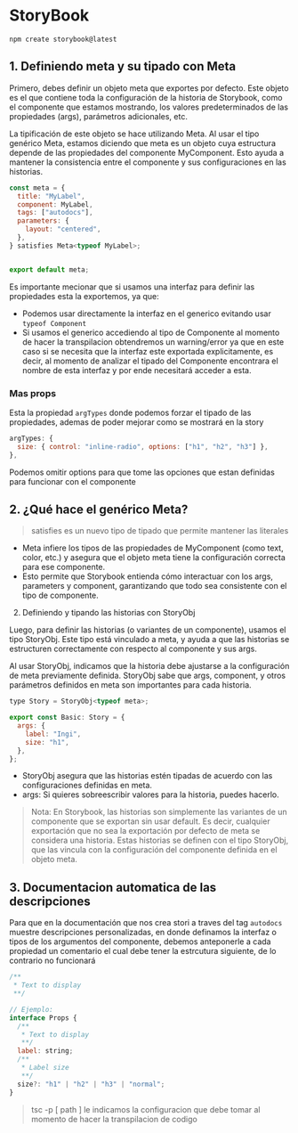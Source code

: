 # StoryBook

`npm create storybook@latest`

## 1. Definiendo meta y su tipado con Meta

Primero, debes definir un objeto meta que exportes por defecto. Este objeto es el que contiene toda la configuración de la historia de Storybook, como el componente que estamos mostrando, los valores predeterminados de las propiedades (args), parámetros adicionales, etc.

La tipificación de este objeto se hace utilizando Meta. Al usar el tipo genérico Meta<typeof MyComponent>, estamos diciendo que meta es un objeto cuya estructura depende de las propiedades del componente MyComponent. Esto ayuda a mantener la consistencia entre el componente y sus configuraciones en las historias.

```js
const meta = {
  title: "MyLabel",
  component: MyLabel,
  tags: ["autodocs"],
  parameters: {
    layout: "centered",
  },
} satisfies Meta<typeof MyLabel>;


export default meta;
```

Es importante mecionar que si usamos una interfaz para definir las propiedades esta la exportemos, ya que:

- Podemos usar directamente la interfaz en el generico evitando usar `typeof Component`
- Si usamos el generico accediendo al tipo de Componente al momento de hacer la transpilacion obtendremos un warning/error ya que en este caso si se necesita que la interfaz este exportada explicitamente, es decir, al momento de analizar el tipado del Componente encontrara el nombre de esta interfaz y por ende necesitará acceder a esta.

### Mas props

Esta la propiedad `argTypes` donde podemos forzar el tipado de las propiedades, ademas de poder mejorar como se mostrará en la story

```js
argTypes: {
  size: { control: "inline-radio", options: ["h1", "h2", "h3"] },
},
```

Podemos omitir options para que tome las opciones que estan definidas para funcionar con el componente

## 2. ¿Qué hace el genérico Meta<typeof MyComponent>?

> satisfies es un nuevo tipo de tipado que permite mantener las literales

- Meta<typeof MyComponent> infiere los tipos de las propiedades de MyComponent (como text, color, etc.) y asegura que el objeto meta tiene la configuración correcta para ese componente.
- Esto permite que Storybook entienda cómo interactuar con los args, parameters y component, garantizando que todo sea consistente con el tipo de componente.

2. Definiendo y tipando las historias con StoryObj

Luego, para definir las historias (o variantes de un componente), usamos el tipo StoryObj. Este tipo está vinculado a meta, y ayuda a que las historias se estructuren correctamente con respecto al componente y sus args.

Al usar StoryObj<typeof meta>, indicamos que la historia debe ajustarse a la configuración de meta previamente definida. StoryObj sabe que args, component, y otros parámetros definidos en meta son importantes para cada historia.

```js
type Story = StoryObj<typeof meta>;

export const Basic: Story = {
  args: {
    label: "Ingi",
    size: "h1",
  },
};
```

- StoryObj<typeof meta> asegura que las historias estén tipadas de acuerdo con las configuraciones definidas en meta.
- args: Si quieres sobreescribir valores para la historia, puedes hacerlo.

> Nota: En Storybook, las historias son simplemente las variantes de un componente que se exportan sin usar default. Es decir, cualquier exportación que no sea la exportación por defecto de meta se considera una historia. Estas historias se definen con el tipo StoryObj<typeof meta>, que las vincula con la configuración del componente definida en el objeto meta.

## 3. Documentacion automatica de las descripciones

Para que en la documentación que nos crea stori a traves del tag `autodocs` muestre descripciones personalizadas, en donde definamos la interfaz o tipos de los argumentos del componente, debemos anteponerle a cada propiedad un comentario el cual debe tener la estrcutura siguiente, de lo contrario no funcionará

```js
/**
 * Text to display
 **/

// Ejemplo:
interface Props {
  /**
   * Text to display
   **/
  label: string;
  /**
   * Label size
   **/
  size?: "h1" | "h2" | "h3" | "normal";
}
```

> tsc -p [ path ] le indicamos la configuracion que debe tomar al momento de hacer la transpilacion de codigo
